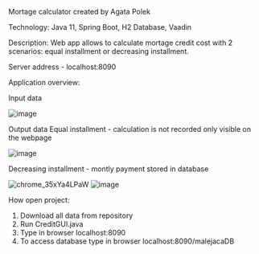 Mortage calculator 
created by Agata Polek

Technology: 
Java 11, Spring Boot, H2 Database, Vaadin

Description:
Web app allows to calculate mortage credit cost with 2 scenarios: equal installment or decreasing installment.

Server address - localhost:8090

Application overview:

Input data 

![image](https://user-images.githubusercontent.com/67196477/116135198-1d025580-a6d1-11eb-8be4-32613a5a0510.png)

Output data 
Equal installment - calculation is not recorded only visible on the webpage

![image](https://user-images.githubusercontent.com/67196477/116135365-5935b600-a6d1-11eb-8dc3-d6aaa16bb455.png)

Decreasing installment - montly payment stored in database

![chrome_35xYa4LPaW](https://user-images.githubusercontent.com/67196477/116135582-94d08000-a6d1-11eb-8630-542fd0608904.png)
![image](https://user-images.githubusercontent.com/67196477/116135621-a023ab80-a6d1-11eb-8311-759fe3ce1dd4.png)

How open project:
1. Download all data from repository
2. Run CreditGUI.java
3. Type in browser localhost:8090
4. To access database type in browser localhost:8090/malejacaDB

